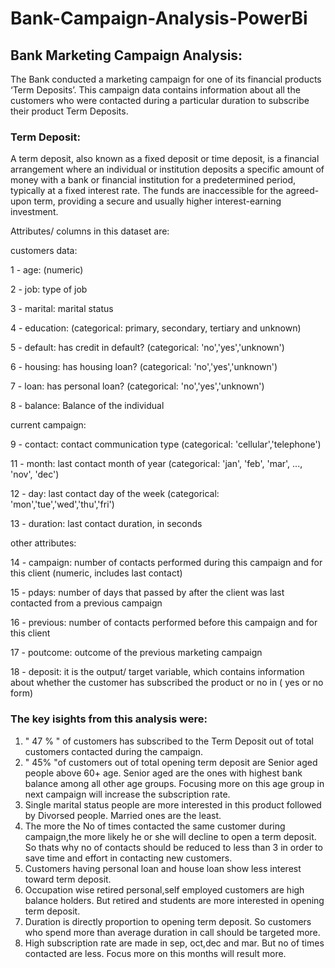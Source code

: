 # Bank-Campaign-Analysis-PowerBi

## Bank Marketing Campaign Analysis: 
The Bank conducted a marketing campaign for one of its financial products ‘Term Deposits’. This campaign data contains information about all the customers who were contacted during a 
particular duration to subscribe their product Term Deposits.

### Term Deposit: 
A term deposit, also known as a fixed deposit or time deposit, is a financial arrangement where an individual or institution deposits a specific amount of money with a bank or financial institution for a predetermined period, typically at a fixed interest rate. The funds are inaccessible for the agreed-upon term, providing a secure and usually higher interest-earning investment.

Attributes/ columns in this dataset are:

customers data:

1 - age: (numeric)

2 - job: type of job

3 - marital: marital status 

4 - education: (categorical: primary, secondary, tertiary and unknown)

5 - default: has credit in default? (categorical: 'no','yes','unknown')

6 - housing: has housing loan? (categorical: 'no','yes','unknown')

7 - loan: has personal loan? (categorical: 'no','yes','unknown')

8 - balance: Balance of the individual

current campaign:

9 - contact: contact communication type (categorical: 'cellular','telephone')

11 - month: last contact month of year (categorical: 'jan', 'feb', 'mar', ..., 'nov', 'dec')

12 - day: last contact day of the week (categorical: 'mon','tue','wed','thu','fri')

13 - duration: last contact duration, in seconds

 other attributes:
 
14 - campaign: number of contacts performed during this campaign and for this client (numeric, includes last contact)

15 - pdays: number of days that passed by after the client was last contacted from a previous campaign 

16 - previous: number of contacts performed before this campaign and for this client 

17 - poutcome: outcome of the previous marketing campaign 

18 - deposit: it is the output/ target variable, which contains information about whether the customer has subscribed the product or no in ( yes or no form) 


### The key isights from this analysis were:
1. " 47 % " of customers has subscribed to the Term Deposit out of total customers contacted during the campaign.
2. " 45% "of customers out of total opening term deposit are Senior aged people above 60+ age. Senior aged are the ones with highest bank balance among all other age groups. Focusing more on this age group in 
   next campaign will increase the subscription rate.
3. Single marital status people are more interested in this product followed by Divorsed people. Married ones are the least.
4. The more the No of times contacted the same customer during campaign,the more likely he or she will decline to open a term deposit. So thats why no of contacts should be reduced to less than 3 in order to
   save time and effort in contacting new customers. 
6. Customers having personal loan and house loan show less interest toward term deposit.
7. Occupation wise retired personal,self employed customers are high balance holders. But retired and students are more interested in opening term deposit.
8. Duration is directly proportion to opening term deposit. So customers who spend more than average duration in call should be targeted more.
9. High subscription rate are made in sep, oct,dec and mar. But no of times contacted are less. Focus more on this months will result more.
